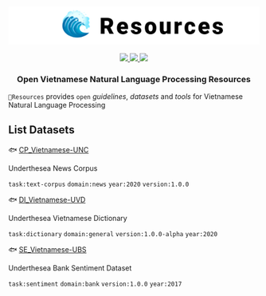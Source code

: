 <p align="center">
<br/>
<img src="docs/images/underthesea_resources.png"/>
<br/>
</p>

<p align="center">
  <a href="LICENSE">
    <img src="https://img.shields.io/badge/license-GPLv3-blue"/>
  </a>
  <a href="#">
    <img src="https://img.shields.io/badge/made%20with-%E2%9D%A4-red.svg"/>
  </a>
  <a href="#">
    <img src="https://img.shields.io/badge/datasets-2-brightgreen"/>
  </a>
</p>

<h3 align="center">
Open Vietnamese Natural Language Processing Resources
</h3>

`🌊Resources` provides `open` *guidelines*, *datasets* and *tools* for Vietnamese Natural Language Processing

## List Datasets

🐟 [CP_Vietnamese-UNC](resources/CP_Vietnamese-UNC)

Underthesea News Corpus

`task:text-corpus` `domain:news` `year:2020` `version:1.0.0`

🐟 [DI_Vietnamese-UVD](resources/DI_Vietnamese-UVD)

Underthesea Vietnamese Dictionary

`task:dictionary` `domain:general` `version:1.0.0-alpha` `year:2020`

🐟 [SE_Vietnamese-UBS](resources/SE_Vietnamese-UBS) 

Underthesea Bank Sentiment Dataset

`task:sentiment` `domain:bank` `version:1.0.0` `year:2017`

